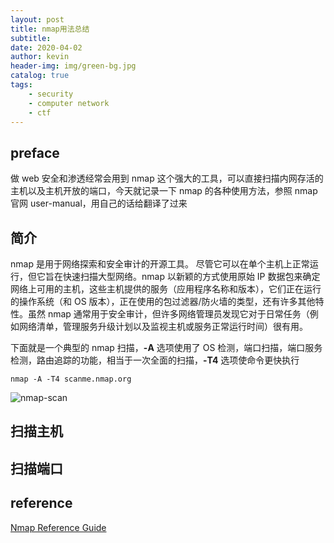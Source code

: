 ```yaml
---
layout: post
title: nmap用法总结
subtitle: 
date: 2020-04-02
author: kevin
header-img: img/green-bg.jpg
catalog: true
tags:
    - security
    - computer network
    - ctf
---
```




## preface



做 web 安全和渗透经常会用到 nmap 这个强大的工具，可以直接扫描内网存活的主机以及主机开放的端口，今天就记录一下 nmap 的各种使用方法，参照 nmap 官网 user-manual，用自己的话给翻译了过来



## 简介



nmap 是用于网络探索和安全审计的开源工具。 尽管它可以在单个主机上正常运行，但它旨在快速扫描大型网络。nmap 以新颖的方式使用原始 IP 数据包来确定网络上可用的主机，这些主机提供的服务（应用程序名称和版本），它们正在运行的操作系统（和 OS 版本），正在使用的包过滤器/防火墙的类型，还有许多其他特性。虽然 nmap 通常用于安全审计，但许多网络管理员发现它对于日常任务（例如网络清单，管理服务升级计划以及监视主机或服务正常运行时间）很有用。



下面就是一个典型的 nmap 扫描，**-A** 选项使用了 OS 检测，端口扫描，端口服务检测，路由追踪的功能，相当于一次全面的扫描，**-T4** 选项使命令更快执行

```shell
nmap -A -T4 scanme.nmap.org
```



![nmap-scan](https://i.loli.net/2020/04/06/QYAB39aTNbW5Mfe.png)



## 扫描主机







## 扫描端口





## reference



[Nmap Reference Guide](https://nmap.org/book/man.html)